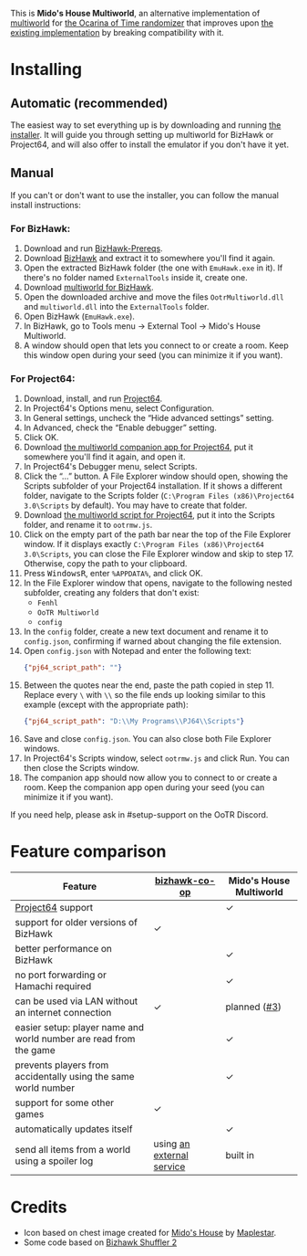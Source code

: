 This is **Mido's House Multiworld**, an alternative implementation of [multiworld](https://wiki.ootrandomizer.com/index.php?title=Multiworld) for [the Ocarina of Time randomizer](https://ootrandomizer.com/) that improves upon [the existing implementation](https://github.com/TestRunnerSRL/bizhawk-co-op) by breaking compatibility with it.

# Installing

## Automatic (recommended)

The easiest way to set everything up is by downloading and running [the installer](https://github.com/midoshouse/ootr-multiworld/releases/latest/download/multiworld-installer.exe). It will guide you through setting up multiworld for BizHawk or Project64, and will also offer to install the emulator if you don't have it yet.

## Manual

If you can't or don't want to use the installer, you can follow the manual install instructions:

### For BizHawk:

1. Download and run [BizHawk-Prereqs](https://github.com/TASEmulators/BizHawk-Prereqs/releases/latest).
2. Download [BizHawk](https://github.com/TASEmulators/BizHawk/releases/latest) and extract it to somewhere you'll find it again.
3. Open the extracted BizHawk folder (the one with `EmuHawk.exe` in it). If there's no folder named `ExternalTools` inside it, create one.
4. Download [multiworld for BizHawk](https://github.com/midoshouse/ootr-multiworld/releases/latest/download/multiworld-bizhawk.zip).
5. Open the downloaded archive and move the files `OotrMultiworld.dll` and `multiworld.dll` into the `ExternalTools` folder.
6. Open BizHawk (`EmuHawk.exe`).
7. In BizHawk, go to Tools menu → External Tool → Mido's House Multiworld.
8. A window should open that lets you connect to or create a room. Keep this window open during your seed (you can minimize it if you want).

### For Project64:

1. Download, install, and run [Project64](https://www.pj64-emu.com/).
2. In Project64's Options menu, select Configuration.
3. In General settings, uncheck the “Hide advanced settings” setting.
4. In Advanced, check the “Enable debugger” setting.
5. Click OK.
6. Download [the multiworld companion app for Project64](https://github.com/midoshouse/ootr-multiworld/releases/latest/download/multiworld-pj64.exe), put it somewhere you'll find it again, and open it.
7. In Project64's Debugger menu, select Scripts.
8. Click the “…” button. A File Explorer window should open, showing the Scripts subfolder of your Project64 installation. If it shows a different folder, navigate to the Scripts folder (`C:\Program Files (x86)\Project64 3.0\Scripts` by default). You may have to create that folder.
9. Download [the multiworld script for Project64](https://github.com/midoshouse/ootr-multiworld/releases/latest/download/ootrmw-pj64.js), put it into the Scripts folder, and rename it to `ootrmw.js`.
10. Click on the empty part of the path bar near the top of the File Explorer window. If it displays exactly `C:\Program Files (x86)\Project64 3.0\Scripts`, you can close the File Explorer window and skip to step 17. Otherwise, copy the path to your clipboard.
11. Press <kbd>Windows</kbd><kbd>R</kbd>, enter `%APPDATA%`, and click OK.
12. In the File Explorer window that opens, navigate to the following nested subfolder, creating any folders that don't exist:
    * `Fenhl`
    * `OoTR Multiworld`
    * `config`
13. In the `config` folder, create a new text document and rename it to `config.json`, confirming if warned about changing the file extension.
14. Open `config.json` with Notepad and enter the following text:
    ```json
    {"pj64_script_path": ""}
    ```
15. Between the quotes near the end, paste the path copied in step 11. Replace every `\` with `\\` so the file ends up looking similar to this example (except with the appropriate path):
    ```json
    {"pj64_script_path": "D:\\My Programs\\PJ64\\Scripts"}
    ```
16. Save and close `config.json`. You can also close both File Explorer windows.
17. In Project64's Scripts window, select `ootrmw.js` and click Run. You can then close the Scripts window.
18. The companion app should now allow you to connect to or create a room. Keep the companion app open during your seed (you can minimize it if you want).

If you need help, please ask in #setup-support on the OoTR Discord.

# Feature comparison

|Feature|[bizhawk-co-op](https://github.com/TestRunnerSRL/bizhawk-co-op)|Mido's House Multiworld|
|---|---|---|
|[Project64](https://pj64-emu.com/) support||✓|
|support for older versions of BizHawk|✓||
|better performance on BizHawk||✓|
|no port forwarding or Hamachi required||✓|
|can be used via LAN without an internet connection|✓|planned ([#3](https://github.com/midoshouse/ootr-multiworld/issues/3))|
|easier setup: player name and world number are read from the game||✓|
|prevents players from accidentally using the same world number||✓|
|support for some other games|✓||
|automatically updates itself||✓|
|send all items from a world using a spoiler log|using [an external service](https://pidgezero.one/zootr/mwlua.html)|built in|

# Credits

* Icon based on chest image created for [Mido's House](https://midos.house/) by [Maplestar](https://github.com/Maplesstar).
* Some code based on [Bizhawk Shuffler 2](https://github.com/authorblues/bizhawk-shuffler-2)
